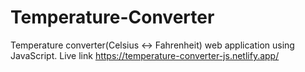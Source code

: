 # Temperature-Converter
Temperature converter(Celsius <-> Fahrenheit) web application using JavaScript.
Live link https://temperature-converter-js.netlify.app/
